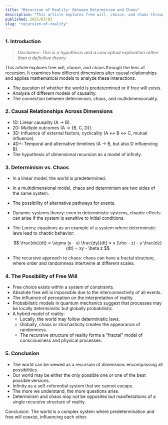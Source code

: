 ```yaml
---
title: "Recursion of Reality: Between Determinism and Chaos"
description: "This article explores free will, choice, and chaos through the lens of recursion. It examines how different dimensions alter causal relationships and applies mathematical models to analyze these interactions."
published: 2025/03/03
slug: "recursion-of-reality"
---
```


### 1. Introduction

> _Disclaimer: This is a hypothesis and a conceptual exploration rather than a definitive theory._

This article explores free will, choice, and chaos through the lens of recursion. It examines how different dimensions alter causal relationships and applies mathematical models to analyze these interactions.

- The question of whether the world is predetermined or if free will exists.
- Analysis of different models of causality.
- The connection between determinism, chaos, and multidimensionality.

### 2. Causal Relationships Across Dimensions

- 1D: Linear causality (A → B).
- 2D: Multiple outcomes (A → {B, C, D}).
- 3D: Influence of external factors, cyclicality (A ↔ B ↔ C, mutual influence).
- 4D+: Temporal and alternative timelines (A → B, but also D influencing B).
- The hypothesis of dimensional recursion as a model of infinity.

### 3. Determinism vs. Chaos

- In a linear model, the world is predetermined.
- In a multidimensional model, chaos and determinism are two sides of the same system.
- The possibility of alternative pathways for events.
- Dynamic systems theory: even in deterministic systems, chaotic effects can arise if the system is sensitive to initial conditions.
- The Lorenz equations as an example of a system where deterministic laws lead to chaotic behavior:

    $$
        \frac{dx}{dt} = \sigma (y - x)
        \frac{dy}{dt} = x (\rho - z) - y
        \frac{dz}{dt} = xy - \beta z
    $$

- The recursive approach to chaos: chaos can have a fractal structure, where order and randomness intertwine at different scales.

### 4. The Possibility of Free Will

- Free choice exists within a system of constraints.
- Absolute free will is impossible due to the interconnectivity of all events.
- The influence of perception on the interpretation of reality.
- Probabilistic models in quantum mechanics suggest that processes may be locally deterministic but globally probabilistic.
- A hybrid model of reality:
    - Locally, the world may follow deterministic laws.
    - Globally, chaos or stochasticity creates the appearance of randomness.
    - The recursive structure of reality forms a "fractal" model of consciousness and physical processes.

### 5. Conclusion

- The world can be viewed as a recursion of dimensions encompassing all possibilities.
- Our world may be either the only possible one or one of the best possible versions.
- Infinity as a self-referential system that we cannot escape.
- The more we understand, the more questions arise.
- Determinism and chaos may not be opposites but manifestations of a single recursive structure of reality.

Conclusion: The world is a complex system where predetermination and free will coexist, influencing each other.
